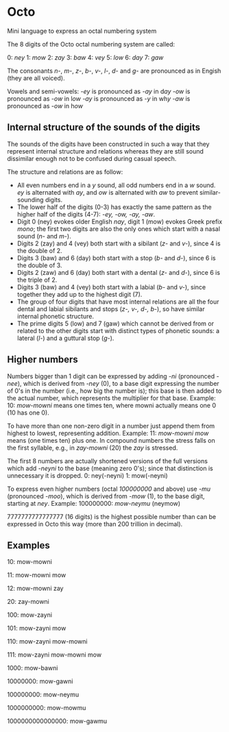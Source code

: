 # Octo
Mini language to express an octal numbering system

The 8 digits of the Octo octal numbering system are called:

0: _ney_
1: _mow_
2: _zay_
3: _baw_
4: _vey_
5: _low_
6: _day_
7: _gaw_

The consonants *n-*, *m-*, *z-*, *b-*, *v-*, *l-*, *d-* and *g-* are pronounced as in Engish (they are all voiced).

Vowels and semi-vowels: 
*-ey* is pronounced as *-ay* in d*ay*
*-ow* is pronounced as *-ow* in l*ow*
*-ay* is pronounced as *-y* in wh*y*
*-aw* is pronounced as *-ow* in h*ow*

## Internal structure of the sounds of the digits
The sounds of the digits have been constructed in such a way that they represent internal structure and relations whereas they are still sound dissimilar enough not to be confused during casual speech.

The structure and relations are as follow:
- All even numbers end in a *y* sound, all odd numbers end in a *w* sound. *ey* is alternated with *ay*, and *ow* is alternated with *aw* to prevent similar-sounding digits.
- The lower half of the digits (0-3) has exactly the same pattern as the higher half of the digits (4-7): *-ey, -ow, -ay, -aw*.
- Digit 0 (ney) evokes older English *nay*, digit 1 (mow) evokes Greek prefix *mono*; the first two digits are also the only ones which start with a nasal sound (*n-* and *m-*).
- Digits 2 (zay) and 4 (vey) both start with a sibilant (*z-* and *v-*), since 4 is the double of 2.
- Digits 3 (baw) and 6 (day) both start with a stop (*b-* and *d-*), since 6 is the double of 3.
- Digits 2 (zaw) and 6 (day) both start with a dental (*z-* and *d-*), since 6 is the triple of 2.
- Digits 3 (baw) and 4 (vey) both start with a labial (*b-* and *v-*), since together they add up to the highest digit (7).
- The group of four digits that have most internal relations are all the four dental and labial sibilants and stops (*z-, v-, d-, b-*), so have similar internal phonetic structure.
- The prime digits 5 (low) and 7 (gaw) which cannot be derived from or related to the other digits start with distinct types of phonetic sounds: a lateral (*l-*) and a guttural stop (*g-*). 

## Higher numbers

Numbers bigger than 1 digit can be expressed by adding *-ni* (pronounced *-nee*), which is derived from *-ney* (0), to a base digit expressing the number of 0's in the number (i.e., how big the number is); this base is then added to the actual number, which represents the multiplier for that base. Example:
10: *mow-mowni*
means one times ten, where mowni actually means one 0 (10 has one 0).

To have more than one non-zero digit in a number just append them from highest to lowest, representing addition. Example:
11: *mow-mowni mow*
means (one times ten) plus one.
In compound numbers the stress falls on the first syllable, e.g., in *zay-mowni* (20) the *zay* is stressed.

The first 8 numbers are actually shortened versions of the full versions which add *-neyni* to the base (meaning zero 0's); since that distinction is unnecessary it is dropped. 
0: ney(-neyni)
1: mow(-neyni)

To express even higher numbers (octal *100000000* and above) use *-mu* (pronounced *-moo*), which is derived from *-mow* (1), to the base digit, starting at *ney*. Example: 
100000000: *mow-neymu* (neymow)

7777777777777777 (16 digits) is the highest possible number than can be expressed in Octo this way (more than 200 trillion in decimal).

## Examples

10: mow-mowni

11: mow-mowni mow

12: mow-mowni zay

20: zay-mowni

100: mow-zayni

101: mow-zayni mow

110: mow-zayni mow-mowni

111: mow-zayni mow-mowni mow

1000: mow-bawni

10000000: mow-gawni

100000000: mow-neymu

1000000000: mow-mowmu

1000000000000000: mow-gawmu
